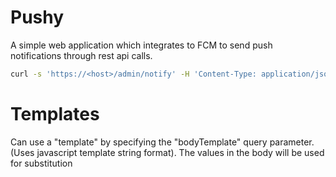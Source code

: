 # Pushy
A simple web application which integrates to FCM to send push notifications through rest api calls.

``` bash
curl -s 'https://<host>/admin/notify' -H 'Content-Type: application/json' -H "Authorization: Basic xxx" --data-raw '{"topic":"/","title":"test","body":"body"}'  
```

# Templates
Can use a "template" by specifying the "bodyTemplate" query parameter. (Uses javascript template string format). The values in the body will be used for substitution 
